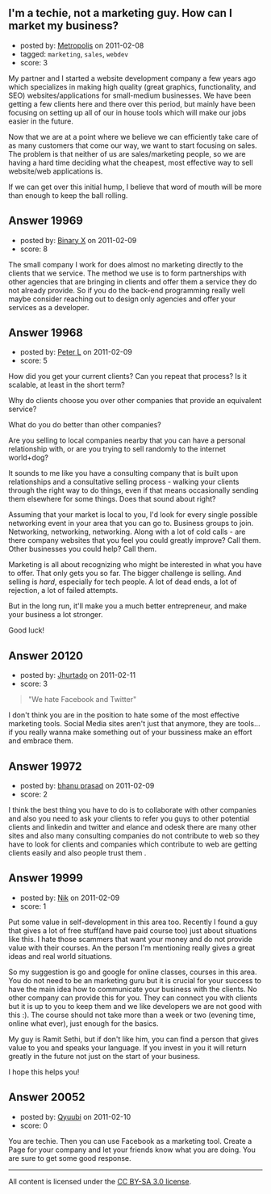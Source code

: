 ## I'm a techie, not a marketing guy. How can I market my business?

- posted by: [Metropolis](https://stackexchange.com/users/-1/7185-metropolis) on 2011-02-08
- tagged: `marketing`, `sales`, `webdev`
- score: 3

My partner and I started a website development company a few years ago which specializes in making high quality (great graphics, functionality, and SEO) websites/applications for small-medium businesses. We have been getting a few clients here and there over this period, but mainly have been focusing on setting up all of our in house tools which will make our jobs easier in the future.

Now that we are at a point where we believe we can efficiently take care of as many customers that come our way, we want to start focusing on sales. The problem is that neither of us are sales/marketing people, so we are having a hard time deciding what the cheapest, most effective way to sell website/web applications is.

If we can get over this initial hump, I believe that word of mouth will be more than enough to keep the ball rolling.


## Answer 19969

- posted by: [Binary X](https://stackexchange.com/users/-1/6999-binary-x) on 2011-02-09
- score: 8

The small company I work for does almost no marketing directly to the clients that we service. The method we use is to form partnerships with other agencies that are bringing in clients and offer them a service they do not already provide. So if you do the back-end programming really well maybe consider reaching out to design only agencies and offer your services as a developer. 


## Answer 19968

- posted by: [Peter L](https://stackexchange.com/users/-1/7131-peter-l) on 2011-02-09
- score: 5

How did you get your current clients?  Can you repeat that process?  Is it scalable, at least in the short term?

Why do clients choose you over other companies that provide an equivalent service?

What do you do better than other companies?

Are you selling to local companies nearby that you can have a personal relationship with, or are you trying to sell randomly to the internet world+dog?

It sounds to me like you have a consulting company that is built upon relationships and a consultative selling process - walking your clients through the right way to do things, even if that means occasionally sending them elsewhere for some things.  Does that sound about right?

Assuming that your market is local to you, I'd look for every single possible networking event in your area that you can go to.  Business groups to join.  Networking, networking, networking.  Along with a lot of cold calls - are there company websites that you feel you could greatly improve?  Call them.  Other businesses you could help?  Call them.

Marketing is all about recognizing who might be interested in what you have to offer.  That only gets you so far.  The bigger challenge is selling.  And selling is *hard*, especially for tech people.  A lot of dead ends, a lot of rejection, a lot of failed attempts.

But in the long run, it'll make you a much better entrepreneur, and make your business a lot stronger.

Good luck!


## Answer 20120

- posted by: [Jhurtado](https://stackexchange.com/users/-1/6544-jhurtado) on 2011-02-11
- score: 3

> "We hate Facebook and Twitter"

 I don't think you are in the position to hate some of the most effective marketing tools. Social Media sites aren't just that anymore, they are tools... if you really wanna make something out of your bussiness make an effort and embrace them.


## Answer 19972

- posted by: [bhanu prasad](https://stackexchange.com/users/-1/7050-bhanu-prasad) on 2011-02-09
- score: 2

I think the best thing you have to do is to collaborate with other companies and also you need to ask your clients to refer you guys to other potential clients and linkedin and twitter and elance and odesk there are many other sites and also many consulting companies do not contribute to web so they have to look for clients and companies which contribute to web are getting clients easily and also people trust them .


## Answer 19999

- posted by: [Nik](https://stackexchange.com/users/-1/7211-nik) on 2011-02-09
- score: 1

Put some value in self-development in this area too. Recently I found a guy that gives a lot of free stuff(and have paid course too) just about situations like this. I hate those scammers that want your money and do not provide value with their courses. An the person I'm mentioning really gives a great ideas and real world situations. 

So my suggestion is go and google for online classes, courses in this area. You do not need to be an marketing guru but it is crucial for your success to have the main idea how to communicate your business with the clients. No other company can provide this for you. They can connect you with clients but it is up to you to keep them and we like developers we are not good with this :).
The course should not take more than a week or two (evening time, online what ever), just enough for the basics.

My guy is Ramit Sethi, but if don't like him, you can find a person that gives value to you and speaks your language.
If you invest in you it will return greatly in the future not just on the start of your business.

I hope this helps you!


## Answer 20052

- posted by: [Qyuubi](https://stackexchange.com/users/-1/7233-qyuubi) on 2011-02-10
- score: 0

 You are techie. Then you can use Facebook as a marketing tool. Create a Page for your company and let your friends know what you are doing. You are sure to get some good response. 



---

All content is licensed under the [CC BY-SA 3.0 license](https://creativecommons.org/licenses/by-sa/3.0/).

